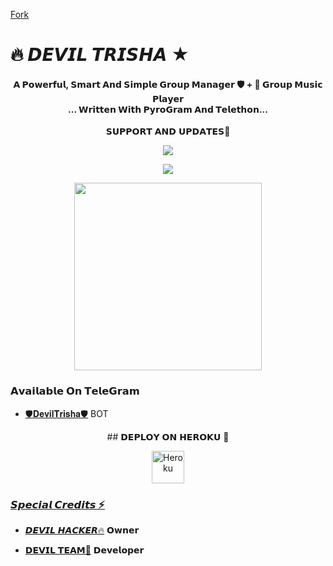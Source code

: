<a class="github-button" href="https://github.com/rakeshyt/TrishaXManager/fork" data-size="large" data-show-count="true" aria-label="Fork rakeshyt/TrishaXManager on GitHub">Fork</a>


# 🔥 𝘿𝙀𝙑𝙄𝙇 𝙏𝙍𝙄𝙎𝙃𝘼 ★

<h4 align="center">𝗔 𝗣𝗼𝘄𝗲𝗿𝗳𝘂𝗹, 𝗦𝗺𝗮𝗿𝘁 𝗔𝗻𝗱 𝗦𝗶𝗺𝗽𝗹𝗲 𝗚𝗿𝗼𝘂𝗽 𝗠𝗮𝗻𝗮𝗴𝗲𝗿 🛡️ + 🎵 𝗚𝗿𝗼𝘂𝗽 𝗠𝘂𝘀𝗶𝗰 𝗣𝗹𝗮𝘆𝗲𝗿 <br> ... 𝗪𝗿𝗶𝘁𝘁𝗲𝗻 𝗪𝗶𝘁𝗵 𝗣𝘆𝗿𝗼𝗚𝗿𝗮𝗺 𝗔𝗻𝗱 𝗧𝗲𝗹𝗲𝘁𝗵𝗼𝗻...</h4>

<p align="center">
    𝗦𝗨𝗣𝗣𝗢𝗥𝗧 𝗔𝗡𝗗 𝗨𝗣𝗗𝗔𝗧𝗘𝗦🎑

<p align="center"><a href="https://t.me/JaiHindChatting"><img align="center" src="https://img.shields.io/badge/Join-Group%20Support-blue.svg?style=for-the-badge&logo=Telegram">
</p>
<p align="center"><a href="https://t.me/RYMOFFICIAL"><img align="center" src="https://img.shields.io/badge/Join-Official%20Channel-blue.svg?style=for-the-badge&logo=Telegram">
</p>
<p align="center"><a href="https://t.me/JaiHindChatting"><img src="https://telegra.ph/file/06bab8d2aca8660c3b487.jpg" width="300"></a></p>


### 𝗔𝘃𝗮𝗶𝗹𝗮𝗯𝗹𝗲 𝗢𝗻 𝗧𝗲𝗹𝗲𝗚𝗿𝗮𝗺 
- [🛡️𝐃𝐞𝐯𝐢𝐥𝐓𝐫𝐢𝐬𝐡𝐚🛡️](https://t.me/DevilTrishaRoBot) BOT


<p align="center">
    ## 𝗗𝗘𝗣𝗟𝗢𝗬 𝗢𝗡 𝗛𝗘𝗥𝗢𝗞𝗨 🚀

<p align="center"><a href="https://heroku.com/deploy?template=https://github.com/Sanskari787898/backup"><img align="center" alt="Heroku" width="52px" src="https://www.nicepng.com/png/full/223-2233246_heroku-logo-salesforce-heroku.png"></p>
</p>



### 𝙎𝙥𝙚𝙘𝙞𝙖𝙡 𝘾𝙧𝙚𝙙𝙞𝙩𝙨 ⚡
- [𝘿𝙀𝙑𝙄𝙇 𝙃𝘼𝘾𝙆𝙀𝙍🔥](https://t.me/JaiHindChatting) 𝗢𝘄𝗻𝗲𝗿

- [𝗗𝗘𝗩𝗜𝗟 𝗧𝗘𝗔𝗠🤙](https://t.me/RymOfficial) 𝗗𝗲𝘃𝗲𝗹𝗼𝗽𝗲𝗿
